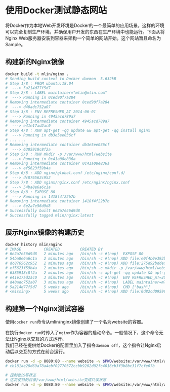 # 使用Docker测试静态网站

将Docker作为本地Web开发环境是Docker的一个最简单的应用场景。这样的环境可以完全复制生产环境，并确保用户开发的东西在生产环境中也能运行。下面从将Nginx Web服务器安装到容器来架构一个简单的网站开始。这个网站暂且命名为Sample。

## 构建新的Nginx镜像

```bash
docker build -t mlin/nginx .
# Sending build context to Docker daemon  5.632kB
# Step 1/8 : FROM ubuntu:18.04
#  ---> 5a214d77f5d7
# Step 2/8 : LABEL maintainer="mlin@mlin.com"
#  ---> Running in 0ced90f7a284
# Removing intermediate container 0ced90f7a284
#  ---> d40adc752a07
# Step 3/8 : ENV REFRESHED_AT 2014-06-01
#  ---> Running in 4945acd789a7
# Removing intermediate container 4945acd789a7
#  ---> e41e17ad2ac0
# Step 4/8 : RUN apt-get -qq update && apt-get -qq install nginx
#  ---> Running in db3e5ee036cf
# ... ...
# Removing intermediate container db3e5ee036cf
#  ---> 6385918c8f2a
# Step 5/8 : RUN mkdir -p /var/www/html/website
#  ---> Running in 0c41a08e836a
# Removing intermediate container 0c41a08e836a
#  ---> ef5623f59b4a
# Step 6/8 : ADD nginx/global.conf /etc/nginx/conf.d/
#  ---> dc876562c952
# Step 7/8 : ADD nginx/nginx.conf /etc/nginx/nginx.conf
#  ---> 54ba8e6a6c1a
# Step 8/8 : EXPOSE 80
#  ---> Running in 1418f4f22b7b
# Removing intermediate container 1418f4f22b7b
#  ---> 6e2a7e56d9d8
# Successfully built 6e2a7e56d9d8
# Successfully tagged mlin/nginx:latest
```

## 展示Nginx镜像的构建历史

```bash
docker history mlin/nginx
# IMAGE          CREATED         CREATED BY                                      SIZE      COMMENT
# 6e2a7e56d9d8   2 minutes ago   /bin/sh -c #(nop)  EXPOSE 80                    0B
# 54ba8e6a6c1a   2 minutes ago   /bin/sh -c #(nop) ADD file:e0f4b0e393bb2007e…   972B
# dc876562c952   2 minutes ago   /bin/sh -c #(nop) ADD file:275d92bddef798186…   396B
# ef5623f59b4a   2 minutes ago   /bin/sh -c mkdir -p /var/www/html/website       0B
# 6385918c8f2a   2 minutes ago   /bin/sh -c apt-get -qq update && apt-get -qq…   98.6MB
# e41e17ad2ac0   3 minutes ago   /bin/sh -c #(nop)  ENV REFRESHED_AT=2014-06-…   0B
# d40adc752a07   3 minutes ago   /bin/sh -c #(nop)  LABEL maintainer=mlin@mli…   0B
# 5a214d77f5d7   5 weeks ago     /bin/sh -c #(nop)  CMD ["bash"]                 0B
# <missing>      5 weeks ago     /bin/sh -c #(nop) ADD file:0d82cd095966e8ee7…   63.1MB
```

## 构建第一个Nginx测试容器

使用`docker run`命令从mlin/nginx镜像创建了一个名为website的容器。

在执行`docker run`时传入了`nginx`作为容器的启动命令。一般情况下，这个命令无法让Nginx以交互的方式运行。  
我们已经在提供给Docker的配置里加入了指令`daemon off`，这个指令让Nginx启动后以交互的方式在前台运行。

```bash
docker run -d -p 8080:80 --name website -v $PWD/website:/var/www/html/website mlin/nginx nginx
# cb181ae28d69a78a4ebf02770372ccbb9202d02fc4016cb3f3b8bc31f7cfe67b

# 控制卷的写状态
# 这将使目的目录/var/www/html/website变成只读状态
docker run -d -p 8080:80 --name website -v $PWD/website:/var/www/html/website:ro mlin/nginx nginx
```
